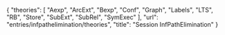 {
    "theories": [
        "Aexp",
        "ArcExt",
        "Bexp",
        "Conf",
        "Graph",
        "Labels",
        "LTS",
        "RB",
        "Store",
        "SubExt",
        "SubRel",
        "SymExec"
    ],
    "url": "entries/infpathelimination/theories",
    "title": "Session InfPathElimination"
}